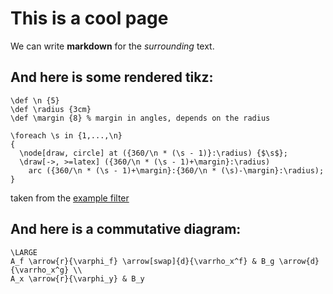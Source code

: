 This is a cool page
===================

We can write **markdown** for the _surrounding_ text.

## And here is some rendered tikz:

```tikzpicture
\def \n {5}
\def \radius {3cm}
\def \margin {8} % margin in angles, depends on the radius

\foreach \s in {1,...,\n}
{
  \node[draw, circle] at ({360/\n * (\s - 1)}:\radius) {$\s$};
  \draw[->, >=latex] ({360/\n * (\s - 1)+\margin}:\radius)
    arc ({360/\n * (\s - 1)+\margin}:{360/\n * (\s)-\margin}:\radius);
}
```

taken from the [example filter](https://pandoc.org/lua-filters.html#building-images-with-tikz)

## And here is a commutative diagram:

```tikzcd
\LARGE
A_f \arrow{r}{\varphi_f} \arrow[swap]{d}{\varrho_x^f} & B_g \arrow{d}{\varrho_x^g} \\
A_x \arrow{r}{\varphi_y} & B_y
```
